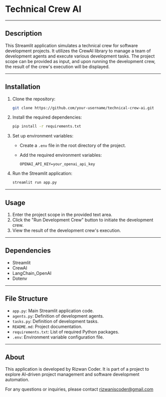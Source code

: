 # Technical Crew AI

---

## Description

This Streamlit application simulates a technical crew for software development projects. It utilizes the CrewAI library to manage a team of development agents and execute various development tasks. The project scope can be provided as input, and upon running the development crew, the result of the crew's execution will be displayed.

---

## Installation

1. Clone the repository:

    ```bash
    git clone https://github.com/your-username/technical-crew-ai.git
    ```

2. Install the required dependencies:

    ```bash
    pip install -r requirements.txt
    ```

3. Set up environment variables:

    - Create a `.env` file in the root directory of the project.
    - Add the required environment variables:

        ```env
        OPENAI_API_KEY=your_openai_api_key
        ```

4. Run the Streamlit application:

    ```bash
    streamlit run app.py
    ```

---

## Usage

1. Enter the project scope in the provided text area.
2. Click the "Run Development Crew" button to initiate the development crew.
3. View the result of the development crew's execution.

---

## Dependencies

- Streamlit
- CrewAI
- LangChain_OpenAI
- Dotenv

---

## File Structure

- `app.py`: Main Streamlit application code.
- `agents.py`: Definition of development agents.
- `tasks.py`: Definition of development tasks.
- `README.md`: Project documentation.
- `requirements.txt`: List of required Python packages.
- `.env`: Environment variable configuration file.

---

## About

This application is developed by Rizwan Coder. It is part of a project to explore AI-driven project management and software development automation.

For any questions or inquiries, please contact rizwaniscoder@gmail.com

